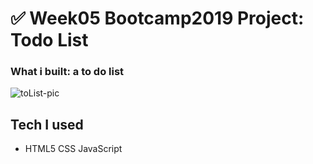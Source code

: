 # ✅ Week05 Bootcamp2019 Project: Todo List

### What i built: a to do list

![toList-pic](tolist-pic.png)




## Tech I used

- HTML5 CSS JavaScript
